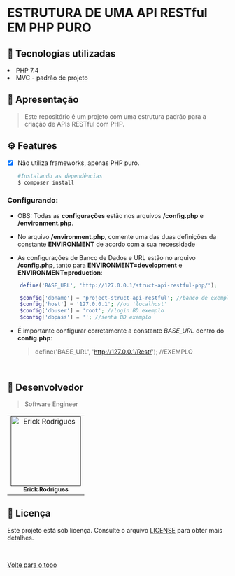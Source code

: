 # ESTRUTURA DE UMA API RESTful EM PHP PURO

## :rocket: Tecnologias utilizadas

<li>PHP 7.4</li>
<li>MVC - padrão de projeto </li>

## :loudspeaker: Apresentação

> Este repositório é um projeto com uma estrutura padrão para a criação de APIs RESTful com PHP.

## ⚙ Features

- [x] Não utiliza frameworks, apenas PHP puro.


  ```bash
  #Instalando as dependências
  $ composer install      
  ```

### Configurando:

- OBS: Todas as **configurações** estão nos arquivos **/config.php** e **/environment.php**.

- No arquivo **/environment.php**, comente uma das duas definições da constante **ENVIRONMENT** de acordo com a sua necessidade

- As configurações de Banco de Dados e URL estão no arquivo **/config.php**, tanto para **ENVIRONMENT=development** e **ENVIRONMENT=production**:

```php
    define('BASE_URL', 'http://127.0.0.1/struct-api-restful-php/');

    $config['dbname'] = 'project-struct-api-restful'; //banco de exemplo
    $config['host'] = '127.0.0.1'; //ou 'localhost'
    $config['dbuser'] = 'root'; //login BD exemplo
    $config['dbpass'] = ''; //senha BD exemplo
```

- É importante configurar corretamente a constante *BASE_URL* dentro do **config.php**:
  
  > define('BASE_URL', 'http://127.0.0.1/Rest/'); //EXEMPLO 

<br>


## 🤝 Desenvolvedor

> Software Engineer

<table align="center">
  <tr>
    <td align="center">
      <a href="">
        <img src="https://avatars.githubusercontent.com/u/109317442?v=4" width="160px;" alt="Erick Rodrigues"/><br>
        <sub>
          <b>Erick Rodrigues</b>
        </sub>
      </a>
    </td>
  </tr>
</table>


## 📝 Licença

Este projeto está sob licença. Consulte o arquivo [LICENSE](LICENSE) para obter mais detalhes.

&#xa0;



<a href="#top">Volte para o topo</a>